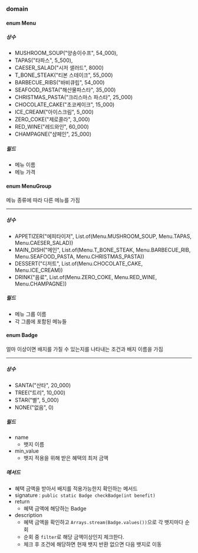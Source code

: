 ### domain

#### enum Menu

##### 상수

- MUSHROOM_SOUP("양송이수프", 54_000),
- TAPAS("타파스", 5_500),
- CAESER_SALAD("시저 샐러드", 8000)
- T_BONE_STEAK("티본 스테이크", 55_000)
- BARBECUE_RIBS("바비큐립", 54_000)
- SEAFOOD_PASTA("해산물파스타", 35_000)
- CHRISTMAS_PASTA("크리스마스 파스타", 25_000)
- CHOCOLATE_CAKE("초코케이크", 15_000)
- ICE_CREAM("아이스크림", 5_000)
- ZERO_COKE("제로콜라", 3_000)
- RED_WINE("레드와인", 60_000)
- CHAMPAGNE("샴페인", 25_000)

##### 필드

- 메뉴 이름
- 메뉴 가격


#### enum MenuGroup
메뉴 종류에 따라 다른 메뉴를 가짐

---
##### 상수

- APPETIZER("에피타이저", List.of(Menu.MUSHROOM_SOUP, Menu.TAPAS, Menu.CAESER_SALAD))
- MAIN_DISH("메인", List.of(Menu.T_BONE_STEAK, Menu.BARBECUE_RIB, Menu.SEAFOOD_PASTA, Menu.CHRISTMAS_PASTA))
- DESSERT("디저트", List.of(Menu.CHOCOLATE_CAKE, Menu.ICE_CREAM))
- DRINK("음료", List.of(Menu.ZERO_COKE, Menu.RED_WINE, Menu.CHAMPAGNE))

##### 필드

- 메뉴 그룹 이름
- 각 그룹에 포함된 메뉴들


#### enum Badge

얼마 이상이면 배지를 가질 수 있는지를 나타내는 조건과 배지 이름을 가짐

---

##### 상수

- SANTA("산타", 20_000)
- TREE("트리", 10_000)
- STAR("별", 5_000)
- NONE("없음", 0)

##### 필드

- name
  - 뱃지 이름
- min_value
  - 뱃지 적용을 위해 받은 혜택의 최저 금액

##### 메서드

- 혜택 금액을 받아서 배지를 적용가능한지 확인하는 메서드
- signature : `public static Badge checkBadge(int benefit)`
- return
  - 혜택 금액에 해당하는 Badge
- description
  - 혜택 금액을 확인하고 `Arrays.stream(Badge.values())`으로 각 뱃지마다 순회
  - 순회 중 `filter`로 해당 금액이상인지 체크한다.
  - 체크 후 조건에 해당하면 현재 뱃지 반환 없으면 다음 뱃지로 이동